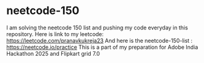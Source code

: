 # neetcode-150

I am solving the neetcode 150 list and pushing my code everyday in this repository.
Here is link to my leetcode: https://leetcode.com/pranavkukreja23
And here is the neetcode-150-list : https://neetcode.io/practice
This is a part of my preparation for Adobe India Hackathon 2025 and Flipkart grid 7.0
